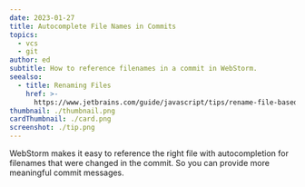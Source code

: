 ```yaml
---
date: 2023-01-27
title: Autocomplete File Names in Commits
topics:
  - vcs
  - git
author: ed
subtitle: How to reference filenames in a commit in WebStorm.
seealso:
  - title: Renaming Files
    href: >-
      https://www.jetbrains.com/guide/javascript/tips/rename-file-based-on-class-name/
thumbnail: ./thumbnail.png
cardThumbnail: ./card.png
screenshot: ./tip.png
---
```


WebStorm makes it easy to reference the right file with autocompletion for filenames that were changed in the commit. So you can provide more meaningful commit messages.

